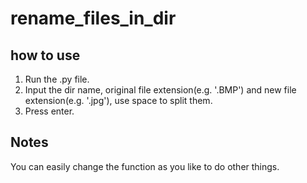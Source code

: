 # rename_files_in_dir
## how to use
1. Run the .py file.
2. Input the dir name, original file extension(e.g. '.BMP') and new file extension(e.g. '.jpg'), use space to split them.
3. Press enter.
## Notes
You can easily change the function as you like to do other things.
